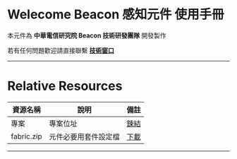 Welecome Beacon 感知元件 使用手冊
======
本元件為 **中華電信研究院 Beacon 技術研發團隊** 開發製作  

若有任何問題歡迎請直接聯繫 **[技術窗口][id-contact]**
* * *

Relative Resources
======
| 資源名稱 | 說明 | 備註 |
|-|-|-|
| 專案 | 專案位址 | [鍊結](http://bit.ly/BeaconDemoAS)
| fabric.zip | 元件必要用套件設定檔 | [下載][id-download-fabric] |

* * *

[id-contact]: mailto:michaelangelo@cht.com.tw
[id-download-fabric]: https://bitbucket.org/beacondemoteam/as-beaconnotifydemo/downloads/fabric.zip
